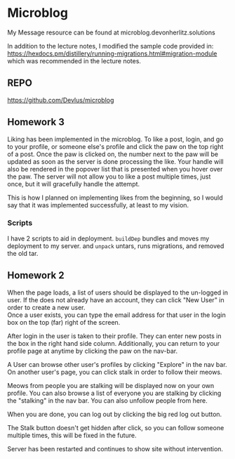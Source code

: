 # Microblog

My Message resource can be found at microblog.devonherlitz.solutions

In addition to the lecture notes, I modified the sample code provided in:
https://hexdocs.pm/distillery/running-migrations.html#migration-module
which was recommended in the lecture notes.

## REPO
https://github.com/Devlus/microblog

## Homework 3
Liking has been implemented in the microblog. To like a post, login, and go to your profile, or someone else's profile and click the paw on the top right of a post. Once the paw is clicked on, the number next to the paw will be updated as soon as the server is done processing the like. Your handle will also be rendered in the popover list that is presented when you hover over the paw. The server will not allow you to like a post multiple times, just once, but it will gracefully handle the attempt.

This is how I planned on implementing likes from the beginning, so I would say that it was implemented successfully, at least to my vision.

### Scripts
I have 2 scripts to aid in deployment. `buildDep` bundles and moves my deployment to my server. and `unpack` untars, runs migrations, and removed the old tar.


## Homework 2
When the page loads, a list of users should be displayed to the un-logged in user.
If the does not already have an account, they can click "New User" in order to create a new user.\
Once a user exists, you can type the email address for that user in the login box on the top (far) right of the screen.

After login in the user is taken to their profile. They can enter new posts in the box in the right hand side column. Additionally, you can return to your profile page at anytime by clicking the paw on the nav-bar.

A User can browse other user's profiles by clicking "Explore" in the nav bar. On another user's page, you can click stalk in order to follow their meows.

Meows from people you are stalking will be displayed now on your own profile.
You can also browse a list of everyone you are stalking by clicking the "stalking" in the nav bar. You can also unfollow people from here.


When you are done, you can log out by clicking the big red log out button.


The Stalk button doesn't get hidden after click, so you can follow someone multiple times, this will be fixed in the future.

Server has been restarted and continues to show site without intervention.



